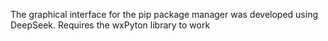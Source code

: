 The graphical interface for the pip package manager was developed using DeepSeek. 
Requires the wxPyton library to work
